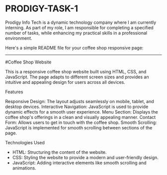 # PRODIGY-TASK-1
Prodigy Info Tech is a dynamic technology company where I am currently interning. As part of my role, I am responsible for completing a specified number of tasks, while enhancing my practical skills in a professional environment.

Here's a simple README file for your coffee shop responsive page:

---

#Coffee Shop Website

This is a responsive coffee shop website built using HTML, CSS, and JavaScript. The page adapts to different screen sizes and provides an intuitive and appealing design for users across all devices.

Features

Responsive Design: The layout adjusts seamlessly on mobile, tablet, and desktop devices.
Interactive Navigation: JavaScript is used to provide dynamic effects for a smooth user experience.
Menu Section: Displays the coffee shop's offerings in a clean and visually appealing manner.
Contact Form: Allows users to get in touch with the coffee shop.
Smooth Scrolling: JavaScript is implemented for smooth scrolling between sections of the page.

Technologies Used

- HTML: Structuring the content of the website.
- CSS: Styling the website to provide a modern and user-friendly design. 
- JavaScript: Adding interactive elements like smooth scrolling and animations.


